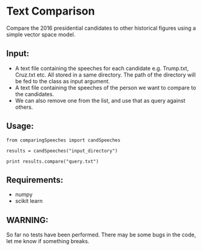 # Text Comparison

Compare the 2016 presidential candidates to other historical figures using a simple vector space model. 

## Input:

- A text file containing the speeches for each candidate e.g. Trump.txt, Cruz.txt etc. All stored in a same directory. The path of the directory will be fed to the class as input argument.
- A text file containing the speeches of the person we want to compare to the candidates.
- We can also remove one from the list, and use that as query against others.

## Usage:
```
from comparingSpeeches import candSpeeches

results = candSpeeches("input_directory")

print results.compare("query.txt")
```

## Requirements:

- numpy
- scikit learn


## WARNING: 

So far no tests have been performed. There may be some bugs in the code, let me know if something breaks.


